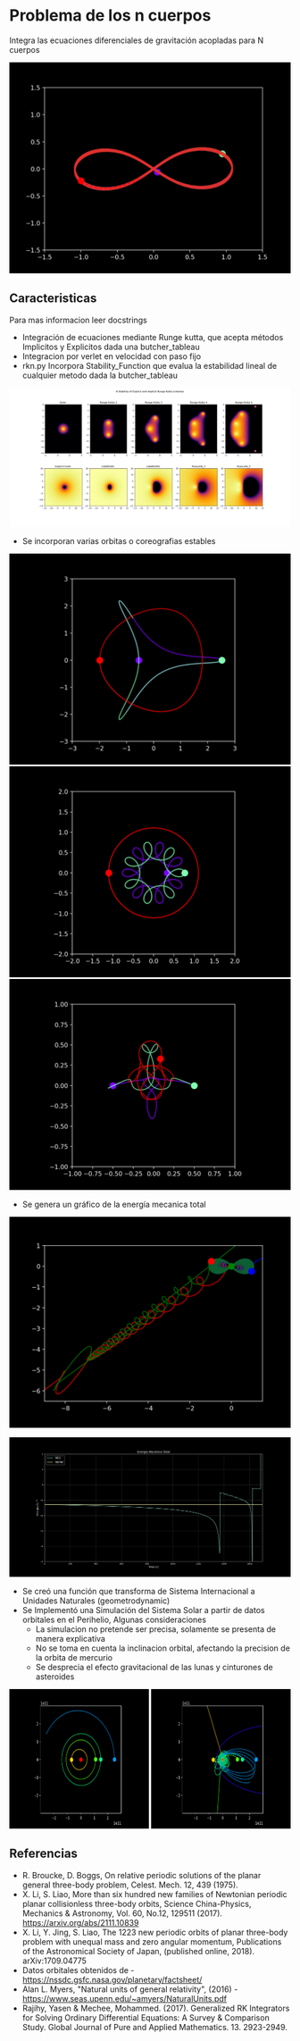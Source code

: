 # Problema de los n cuerpos
Integra las ecuaciones diferenciales de gravitación acopladas para N cuerpos


<img src="/gifs/1.gif"/>

## Caracteristicas

Para mas informacion leer docstrings

- Integración de ecuaciones mediante Runge kutta, que acepta métodos Implicitos y Explicitos dada una butcher_tableau
- Integracion por verlet en velocidad con paso fijo
- rkn.py Incorpora Stability_Function que evalua la estabilidad lineal de cualquier metodo dada la butcher_tableau

![von neumann linear stability](Figure_1.png)

- Se incorporan varias orbitas o coreografias estables

<img src="/gifs/3.gif" />
<img src="/gifs/4.gif" />
<img src="/gifs/5.gif" />

- Se genera un gráfico de la energía mecanica total

<img src="/gifs/2.gif" />

![Energy](Figure_2.png)

- Se creó una función que transforma de Sistema Internacional a Unidades Naturales (geometrodynamic)
- Se Implementó una Simulación del Sistema Solar a partir de datos orbitales en el Perihelio, Algunas consideraciones
    - La simulacion no pretende ser precisa, solamente se presenta de manera explicativa
    - No se toma en cuenta la inclinacion orbital, afectando la precision de la orbita de mercurio
    - Se desprecia el efecto gravitacional de las lunas y cinturones de asteroides
<img src="/gifs/7.gif" width="250" height="250"/>
<img src="/gifs/8.gif" width="250" height="250"/>


## Referencias
- R. Broucke, D. Boggs, On relative periodic solutions of the planar general three-body problem, Celest. Mech. 12, 439 (1975).
- X. Li, S. Liao, More than six hundred new families of Newtonian periodic planar collisionless three-body orbits, Science China-Physics, Mechanics & Astronomy, Vol. 60, No.12, 129511 (2017).  https://arxiv.org/abs/2111.10839
- X. Li, Y. Jing, S. Liao, The 1223 new periodic orbits of planar three-body problem with unequal mass and zero angular momentum, Publications of the Astronomical Society of Japan, (published online, 2018). arXiv:1709.04775
- Datos orbitales obtenidos de - https://nssdc.gsfc.nasa.gov/planetary/factsheet/
- Alan L. Myers, "Natural units of general relativity", (2016) - https://www.seas.upenn.edu/~amyers/NaturalUnits.pdf
- Rajihy, Yasen & Mechee, Mohammed. (2017). Generalized RK Integrators for Solving Ordinary Differential Equations: A Survey & Comparison Study. Global Journal of Pure and Applied Mathematics. 13. 2923-2949.